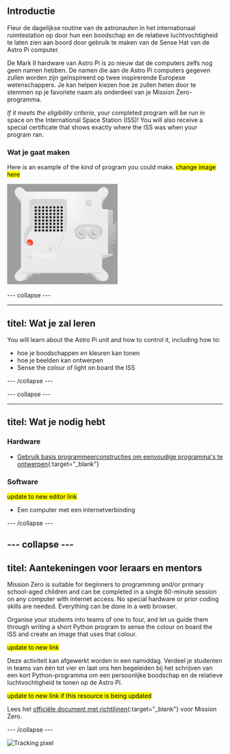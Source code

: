 ## Introductie

Fleur de dagelijkse routine van de astronauten in het internationaal ruimtestation op door hun een boodschap en de relatieve luchtvochtigheid te laten zien aan boord door gebruik te maken van de Sense Hat van de Astro Pi computer.

De Mark II hardware van Astro Pi is zo nieuw dat de computers zelfs nog geen namen hebben. De namen die aan de Astro Pi computers gegeven zullen worden zijn geïnspireerd op twee inspirerende Europese wetenschappers. Je kan helpen kiezen hoe ze zullen heten door te stemmen op je favoriete naam als onderdeel van je Mission Zero-programma.

*If it meets the eligibility criteria*, your completed program will be run in space on the International Space Station (ISS)! You will also receive a special certificate that shows exactly where the ISS was when your program ran.

### Wat je gaat maken

Here is an example of the kind of program you could make. <mark>change image here</mark>

![The Trinket Sense HAT emulator running a sample program which scrolls the humidity value across the LED matrix and then displays a picture of a fish.](images/M0_4.gif)


--- collapse ---

---
titel: Wat je zal leren
---

You will learn about the Astro Pi unit and how to control it, including how to:
+ hoe je boodschappen en kleuren kan tonen
+ hoe je beelden kan ontwerpen
+ Sense the colour of light on board the ISS

--- /collapse ---

--- collapse ---

---
titel: Wat je nodig hebt
---

### Hardware

+ [Gebruik basis programmeerconstructies om eenvoudige programma's te ontwerpen](https://curriculum.raspberrypi.org/programming/creator/){:target="_blank"}

### Software

<mark> update to new editor link </mark>
+ Een computer met een internetverbinding

--- /collapse ---

--- collapse ---
---
titel: Aantekeningen voor leraars en mentors
---

Mission Zero is suitable for beginners to programming and/or primary school-aged children and can be completed in a single 60-minute session on any computer with internet access. No special hardware or prior coding skills are needed. Everything can be done in a web browser.

Organise your students into teams of one to four, and let us guide them through writing a short Python program to sense the colour on board the ISS and create an image that uses that colour.

<mark> update to new link </mark>

Deze activiteit kan afgewerkt worden in een namiddag. Verdeel je studenten in teams van één tot vier en laat ons hen begeleiden bij het schrijven van een kort Python-programma om een persoonlijke boodschap en de relatieve luchtvochtigheid te tonen op de Astro Pi.

<mark> update to new link if this resource is being updated </mark>

 Lees het [officiële document met richtlijnen](https://astro-pi.org/media/mission-zero-guidelines/Astro_Pi_Mission_Zero_Guidelines_2021_22-vls.pdf){:target="_blank"} voor Mission Zero.

--- /collapse ---

![Tracking pixel](https://code.org/api/hour/begin_raspberrypi_astropi.png)

